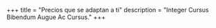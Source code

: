 +++
title = "Precios que se adaptan a ti"
description = "Integer Cursus Bibendum Augue Ac Cursus."
+++
